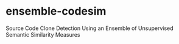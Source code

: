 # ensemble-codesim
Source Code Clone Detection Using an Ensemble of Unsupervised Semantic Similarity Measures
